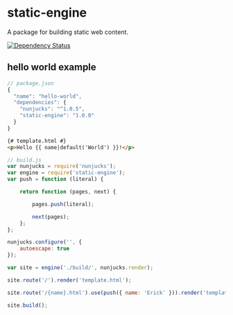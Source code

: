 # static-engine

A package for building static web content.

[![Dependency Status](https://david-dm.org/erickmerchant/static-engine.svg)](https://david-dm.org/erickmerchant/static-engine)

## hello world example

```js
// package.json
{
  "name": "hello-world",
  "dependencies": {
    "nunjucks": "^1.0.5",
    "static-engine": "1.0.0"
  }
}
```

```html
{# template.html #}
<p>Hello {{ name|default('World') }}!</p>
```

```js
// build.js
var nunjucks = require('nunjucks');
var engine = require('static-engine');
var push = function (literal) {

    return function (pages, next) {

        pages.push(literal);

        next(pages);
    };
};

nunjucks.configure('', {
    autoescape: true
});

var site = engine('./build/', nunjucks.render);

site.route('/').render('template.html');

site.route('/{name}.html').use(push({ name: 'Erick' })).render('template.html');

site.build();
```
